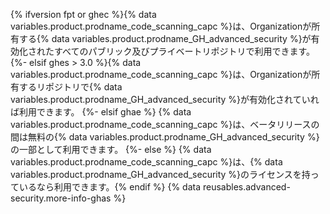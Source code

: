 {% ifversion fpt or ghec %}{% data variables.product.prodname_code_scanning_capc %}は、Organizationが所有する{% data variables.product.prodname_GH_advanced_security %}が有効化されたすべてのパブリック及びプライベートリポジトリで利用できます。
{%- elsif ghes > 3.0 %}{% data variables.product.prodname_code_scanning_capc %}は、Organizationが所有するリポジトリで{% data variables.product.prodname_GH_advanced_security %}が有効化されていれば利用できます。
{%- elsif ghae %}
{% data variables.product.prodname_code_scanning_capc %}は、ベータリリースの間は無料の{% data variables.product.prodname_GH_advanced_security %}の一部として利用できます。
{%- else %}
{% data variables.product.prodname_code_scanning_capc %}は、{% data variables.product.prodname_GH_advanced_security %}のライセンスを持っているなら利用できます。{% endif %} {% data reusables.advanced-security.more-info-ghas %}
